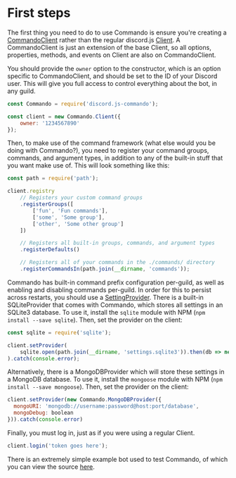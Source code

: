 # First steps
The first thing you need to do to use Commando is ensure you're creating a [CommandoClient](https://discord.js.org/#/docs/commando/master/class/CommandoClient)
rather than the regular discord.js [Client](https://discord.js.org/#/docs/main/master/class/Client).
A CommandoClient is just an extension of the base Client, so all options, properties, methods, and events on Client are also on CommandoClient.

You should provide the `owner` option to the constructor, which is an option specific to CommandoClient, and should be set to the ID of your Discord user.
This will give you full access to control everything about the bot, in any guild.

```javascript
const Commando = require('discord.js-commando');

const client = new Commando.Client({
	owner: '1234567890'
});
```

Then, to make use of the command framework (what else would you be doing with Commando?), you need to register your command groups, commands, and argument types,
in addition to any of the built-in stuff that you want make use of. This will look something like this:

```javascript
const path = require('path');

client.registry
	// Registers your custom command groups
	.registerGroups([
		['fun', 'Fun commands'],
		['some', 'Some group'],
		['other', 'Some other group']
	])

	// Registers all built-in groups, commands, and argument types
	.registerDefaults()

	// Registers all of your commands in the ./commands/ directory
	.registerCommandsIn(path.join(__dirname, 'commands'));
```

Commando has built-in command prefix configuration per-guild, as well as enabling and disabling commands per-guild.
In order for this to persist across restarts, you should use a [SettingProvider](https://discord.js.org/#/docs/commando/master/class/SettingProvider).
There is a built-in SQLiteProvider that comes with Commando, which stores all settings in an SQLite3 database.
To use it, install the `sqlite` module with NPM (`npm install --save sqlite`). Then, set the provider on the client:

```javascript
const sqlite = require('sqlite');

client.setProvider(
	sqlite.open(path.join(__dirname, 'settings.sqlite3')).then(db => new Commando.SQLiteProvider(db))
).catch(console.error);
```

Alternatively, there is a MongoDBProvider which will store these settings in a MongoDB database.
To use it, install the `mongoose` module with NPM (`npm install --save mongoose`). Then, set the provider on the client:

```javascript
client.setProvider(new Commando.MongoDBProvider({
  mongoURI: 'mongodb://username:password@host:port/database',
  mongoDebug: boolean
})).catch(console.error)
```

Finally, you must log in, just as if you were using a regular Client.

```javascript
client.login('token goes here');
```

There is an extremely simple example bot used to test Commando, of which you can view the source [here](https://github.com/Gawdl3y/discord.js-commando/tree/master/test).
